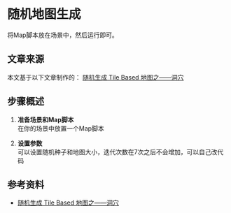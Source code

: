 # 随机地图生成

将Map脚本放在场景中，然后运行即可。

## 文章来源
本文基于以下文章制作的：
[随机生成 Tile Based 地图之——洞穴](https://indienova.com/indie-game-development/procedural-content-generation-tile-based-random-cave-map/#)

## 步骤概述
1. **准备场景和Map脚本**  
   在你的场景中放置一个Map脚本

3. **设置参数**  
   可以设置随机种子和地图大小，迭代次数在7次之后不会增加，可以自己改代码

## 参考资料
- [随机生成 Tile Based 地图之——洞穴](https://indienova.com/indie-game-development/procedural-content-generation-tile-based-random-cave-map/#)
